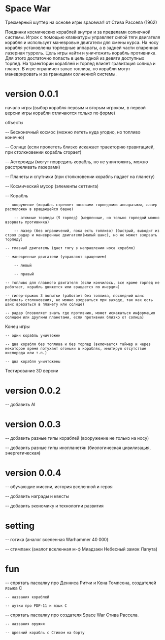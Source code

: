 # Space War

Трехмерный шуттер на основе игры spacewar! от Стива Рассела (1962)

Поединки космических кораблей внутри и за пределами солнечной системы. Игрок с помощью клавиатуры управляет силой тяги двигателя корабля и использует маневровые двигатели для смены курса. На носу корабля установлены торпедные аппараты, а в задней части спаренная лазерная туррель. Цель игры найти и уничтожить корабль противника. Для этого достаточно попасть в цель одной из девяти доступных торпед. На траектории кораблей и торпед влияет гравитация солнца и планет. В игре ограничен запас топлива, но корабли могут маневрировать и за границами солнечной системы.

# version 0.0.1
начало игры (выбор корабля первым и вторым игроком, в первой версии игры корабли отличаются только по форме)

объекты

-- Бесконечный космос (можно лететь куда угодно, но топливо конечно)

-- Солнце (если пролететь близко искажает траекторию гравитацией, при столкновении корабль сгорает)

-- Астероиды (могут повредить корабль, но не уничтожить, можно расстреливать лазерами)

-- Планеты и спутники (при столкновении корабль падает на планету)

-- Космический мусор (элементы сеттинга)

-- Корабль

    -- вооружение (корабль стреляет носовыми торпедными аппаратами, лазер расположен в вращающейся башне)

        -- атомные торпеды (9 торпед) (медленные, но только торпедой можно взорвать противника)

        -- лазер (без ограничений, пока есть топливо) (быстрый, выводит из строя радар и маневренные двигатели(малый шанс), но не может взорвать торпеду)

    -- главный двигатель (дает тягу в направлении носа корабля)

    -- маневренные двигатели (управляют вращением)

        -- левый

        -- правый

    -- топливо для главного двигателя (если кончилось, все кроме торпед не работает, корабль движется или вращается по инерции)

    -- гипер-прыжок 3 попытки (работает без топлива, последний шанс избежать столкновения, но можно взорваться при выходе, так как есть шанс врезаться в планету или солнце)

    -- радар (позволяет знать где противник, может искажаться информация солнцем или другими планетами, если противник близко от солнца)

Конец игры

    -- один корабль уничтожен

    -- два корабля без топлива и без торпед (включается таймер и через некоторое время потухают огоньки в кораблях, имитируя отсутствие кислорода или т.п.)

    -- два корабля уничтожены

Тестирование 3D версии

# version 0.0.2
-- добавить AI

# version 0.0.3
-- добавить разные типы кораблей (вооружение не только на носу)

-- добавить разные типы инопланетян (биологическая цивилизация, энергетическая)

# version 0.0.4
-- обучающие миссии, история вселенной и героя

-- добавить награды и квесты

-- добавить экономику и технологии развития

# setting
-- готика (аналог вселенная Warhammer 40 000)

-- стимпанк (аналог вселенная м-ф Миадзаки Небесный замок Лапута)

# fun
-- спрятать пасхалку про Денниса Ритчи и Кена Томпсона, создателей языка C

    -- названия кораблей

    -- шутки про PDP-11 и язык С

-- спрятать пасхалку про создателя Space War Стива Рассела.

    -- названия оружия

    -- древний корабль с Стивом на борту
